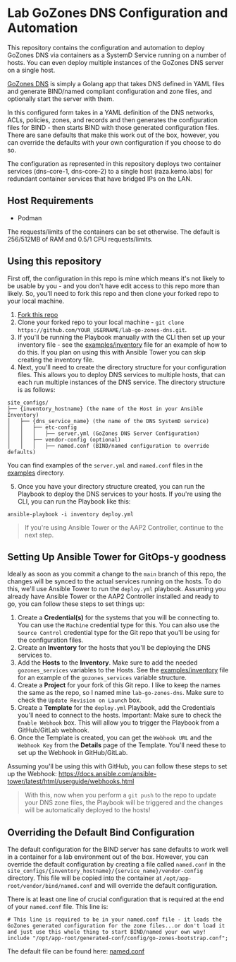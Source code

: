 # Lab GoZones DNS Configuration and Automation

This repository contains the configuration and automation to deploy GoZones DNS via containers as a SystemD Service running on a number of hosts.  You can even deploy multiple instances of the GoZones DNS server on a single host.

[GoZones DNS](https://github.com/kenmoini/go-zones) is simply a Golang app that takes DNS defined in YAML files and generate BIND/named compliant configuration and zone files, and optionally start the server with them.

In this configured form takes in a YAML definition of the DNS networks, ACLs, policies, zones, and records and then generates the configuration files for BIND - then starts BIND with those generated configuration files.  There are sane defaults that make this work out of the box, however, you can override the defaults with your own configuration if you choose to do so.

The configuration as represented in this repository deploys two container services (dns-core-1, dns-core-2) to a single host (raza.kemo.labs) for redundant container services that have bridged IPs on the LAN.

## Host Requirements

- Podman

The requests/limits of the containers can be set otherwise.  The default is 256/512MB of RAM and 0.5/1 CPU requests/limits.

## Using this repository

First off, the configuration in this repo is mine which means it's not likely to be usable by you - and you don't have edit access to this repo more than likely.  So, you'll need to fork this repo and then clone your forked repo to your local machine.

1. [Fork this repo](https://github.com/kenmoini/lab-go-zones-dns/fork)
2. Clone your forked repo to your local machine - `git clone https://github.com/YOUR_USERNAME/lab-go-zones-dns.git`.
3. If you'll be running the Playbook manually with the CLI then set up your inventory file - see the [examples/inventory](examples/inventory) file for an example of how to do this.  If you plan on using this with Ansible Tower you can skip creating the inventory file.
4. Next, you'll need to create the directory structure for your configuration files.  This allows you to deploy DNS services to multiple hosts, that can each run multiple instances of the DNS service.  The directory structure is as follows:

```
site_configs/
├── {inventory_hostname} (the name of the Host in your Ansible Inventory)
│   ├── {dns_service_name} (the name of the DNS SystemD service)
│   │   ├── etc-config
│   │   │   ├── server.yml (GoZones DNS Server Configuration)
│   │   ├── vendor-config (optional)
│   │   │   ├── named.conf (BIND/named configuration to override defaults)
```

You can find examples of the `server.yml` and `named.conf` files in the [examples](examples) directory.

5. Once you have your directory structure created, you can run the Playbook to deploy the DNS services to your hosts.  If you're using the CLI, you can run the Playbook like this:

```bash=
ansible-playbook -i inventory deploy.yml
```

> If you're using Ansible Tower or the AAP2 Controller, continue to the next step.

## Setting Up Ansible Tower for GitOps-y goodness

Ideally as soon as you commit a change to the `main` branch of this repo, the changes will be synced to the actual services running on the hosts.  To do this, we'll use Ansible Tower to run the `deploy.yml` playbook.  Assuming you already have Ansible Tower or the AAP2 Controller installed and ready to go, you can follow these steps to set things up:

1. Create a **Credential(s)** for the systems that you will be connecting to.  You can use the `Machine` credential type for this.  You can also use the `Source Control` credential type for the Git repo that you'll be using for the configuration files.
2. Create an **Inventory** for the hosts that you'll be deploying the DNS services to.
3. Add the **Hosts** to the **Inventory**.  Make sure to add the needed `gozones_services` variables to the Hosts.  See the [examples/inventory](examples/inventory) file for an example of the `gozones_services` variable structure.
4. Create a **Project** for your fork of this Git repo.  I like to keep the names the same as the repo, so I named mine `lab-go-zones-dns`.  Make sure to check the `Update Revision on Launch` box.
5. Create a **Template** for the `deploy.yml` Playbook, add the Credentials you'll need to connect to the hosts.  Important: Make sure to check the `Enable Webhook` box.  This will allow you to trigger the Playbook from a GitHub/GitLab webhook.
6. Once the Template is created, you can get the `Webhook URL` and the `Webhook Key` from the **Details** page of the Template.  You'll need these to set up the Webhook in GitHub/GitLab.

Assuming you'll be using this with GitHub, you can follow these steps to set up the Webhook: https://docs.ansible.com/ansible-tower/latest/html/userguide/webhooks.html

> With this, now when you perform a `git push` to the repo to update your DNS zone files, the Playbook will be triggered and the changes will be automatically deployed to the hosts!

## Overriding the Default Bind Configuration

The default configuration for the BIND server has sane defaults to work well in a container for a lab environment out of the box.  However, you can override the default configuration by creating a file called `named.conf` in the `site_configs/{inventory_hostname}/{service_name}/vendor-config` directory.  This file will be copied into the container at `/opt/app-root/vendor/bind/named.conf` and will override the default configuration.

There is at least one line of crucial configuration that is required at the end of your `named.conf` file.  This line is:

```
# This line is required to be in your named.conf file - it loads the GoZones generated configuration for the zone files...or don't load it and just use this whole thing to start BIND/named your own way!
include "/opt/app-root/generated-conf/config/go-zones-bootstrap.conf";
```

The default file can be found here: [named.conf](https://github.com/kenmoini/go-zones/blob/main/container_root/opt/app-root/vendor/bind/named.conf)